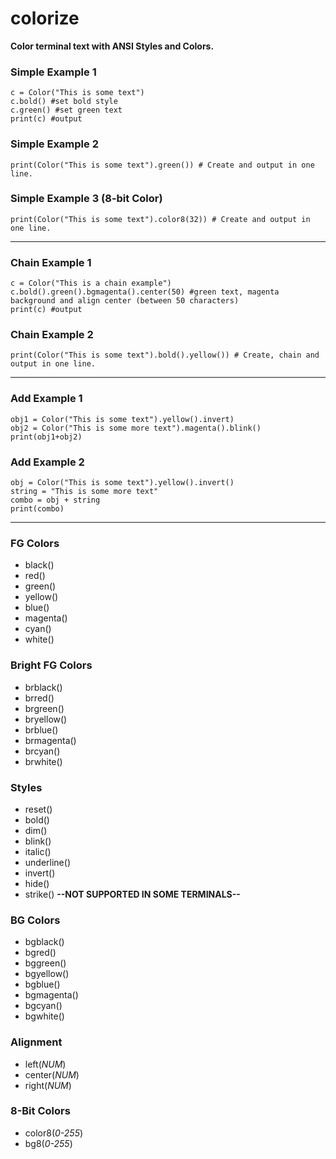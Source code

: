 # colorize
__Color terminal text with ANSI Styles and Colors.__

### Simple Example 1

```
c = Color("This is some text")
c.bold() #set bold style
c.green() #set green text
print(c) #output
```

### Simple Example 2

```
print(Color("This is some text").green()) # Create and output in one line.
```

### Simple Example 3 (8-bit Color)

```
print(Color("This is some text").color8(32)) # Create and output in one line.
```

---

### Chain Example 1

```
c = Color("This is a chain example")
c.bold().green().bgmagenta().center(50) #green text, magenta background and align center (between 50 characters)
print(c) #output
```

### Chain Example 2

```
print(Color("This is some text").bold().yellow()) # Create, chain and output in one line.
```

---

### Add Example 1

```
obj1 = Color("This is some text").yellow().invert)
obj2 = Color("This is some more text").magenta().blink()
print(obj1+obj2)
```

### Add Example 2

```
obj = Color("This is some text").yellow().invert()
string = "This is some more text"
combo = obj + string
print(combo)
```

---

### FG Colors

- black()
- red()
- green()
- yellow()
- blue()
- magenta()
- cyan()
- white()

### Bright FG Colors

- brblack()
- brred()
- brgreen()
- bryellow()
- brblue()
- brmagenta()
- brcyan()
- brwhite()

### Styles

- reset()
- bold()
- dim()
- blink()
- italic()
- underline()
- invert()
- hide()
- strike() __--NOT SUPPORTED IN SOME TERMINALS--__

### BG Colors

- bgblack()
- bgred()
- bggreen()
- bgyellow()
- bgblue()
- bgmagenta()
- bgcyan()
- bgwhite()

### Alignment

- left(_NUM_)
- center(_NUM_)
- right(_NUM_)

### 8-Bit Colors

- color8(_0-255_)
- bg8(_0-255_)

